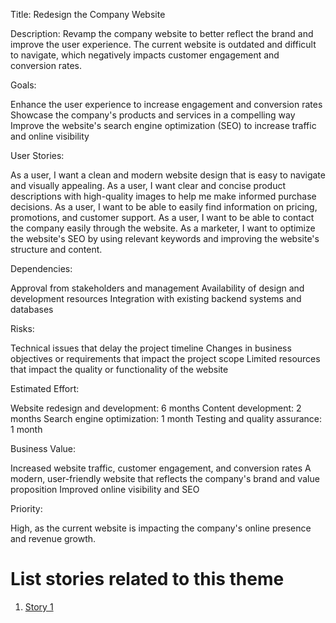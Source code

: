 Title: Redesign the Company Website

<!-- Could have more epics. Fix formatting for estimated time section -->
Description:
Revamp the company website to better reflect the brand and improve the user experience. The current website is outdated and difficult to navigate, which negatively impacts customer engagement and conversion rates.

Goals:

Enhance the user experience to increase engagement and conversion rates
Showcase the company's products and services in a compelling way
Improve the website's search engine optimization (SEO) to increase traffic and online visibility

User Stories:

As a user, I want a clean and modern website design that is easy to navigate and visually appealing.
As a user, I want clear and concise product descriptions with high-quality images to help me make informed purchase decisions.
As a user, I want to be able to easily find information on pricing, promotions, and customer support.
As a user, I want to be able to contact the company easily through the website.
As a marketer, I want to optimize the website's SEO by using relevant keywords and improving the website's structure and content.

Dependencies:

Approval from stakeholders and management
Availability of design and development resources
Integration with existing backend systems and databases

Risks:

Technical issues that delay the project timeline
Changes in business objectives or requirements that impact the project scope
Limited resources that impact the quality or functionality of the website

Estimated Effort:

Website redesign and development: 6 months
Content development: 2 months
Search engine optimization: 1 month
Testing and quality assurance: 1 month

Business Value:

Increased website traffic, customer engagement, and conversion rates
A modern, user-friendly website that reflects the company's brand and value proposition
Improved online visibility and SEO

Priority:

High, as the current website is impacting the company's online presence and revenue growth.

# List stories related to this theme
1. [Story 1](documentation/templates/theme/initiatives/epics/stories/story_template.md)
